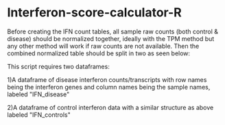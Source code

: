 # Interferon-score-calculator-R

Before creating the IFN count tables, all sample raw counts (both control & disease) should be normalized together, ideally with the TPM method but any other method will work if raw counts are not available. Then the combined normalized table should be split in two as seen below:

This script requires two dataframes:

1)A dataframe of disease interferon counts/transcripts with row names being the interferon genes and column names being the sample names, labeled "IFN_disease"

2)A dataframe of control interferon data with a similar structure as above labeled "IFN_controls"
